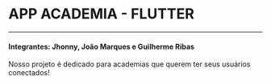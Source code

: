 # APP ACADEMIA - FLUTTER
<hr>
<!-- titulo + detalhes + front-->
<h4>Integrantes: Jhonny, João Marques e Guilherme Ribas</h4>
<p>Nosso projeto é dedicado para academias que querem ter seus usuários conectados!</p>
